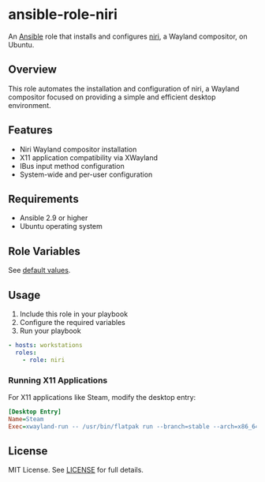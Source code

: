 # ansible-role-niri

An [Ansible](https://www.ansible.com/) role that installs and configures [niri](https://github.com/YaLTeR/niri), a Wayland compositor, on Ubuntu.

## Overview

This role automates the installation and configuration of niri, a Wayland compositor focused on providing a simple and efficient desktop environment.

## Features

- Niri Wayland compositor installation
- X11 application compatibility via XWayland
- IBus input method configuration
- System-wide and per-user configuration

## Requirements

- Ansible 2.9 or higher
- Ubuntu operating system

## Role Variables

See [default values](./defaults/main.yml).

## Usage

1. Include this role in your playbook
2. Configure the required variables
3. Run your playbook

```yaml
- hosts: workstations
  roles:
    - role: niri
```

### Running X11 Applications

For X11 applications like Steam, modify the desktop entry:

```ini
[Desktop Entry]
Name=Steam
Exec=xwayland-run -- /usr/bin/flatpak run --branch=stable --arch=x86_64 --command=/app/bin/steam --file-forwarding com.valvesoftware.Steam
```

## License

MIT License. See [LICENSE](../../LICENSE) for full details.
